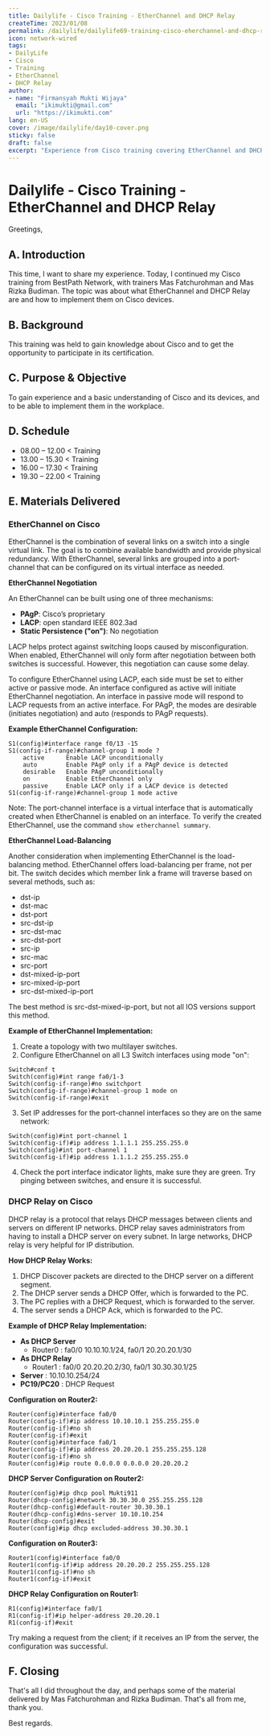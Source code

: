 ```yaml
---
title: Dailylife - Cisco Training - EtherChannel and DHCP Relay
createTime: 2023/01/08
permalink: /dailylife/dailylife69-training-cisco-eherchannel-and-dhcp-relay-day10/
icon: network-wired
tags:
- DailyLife
- Cisco
- Training
- EtherChannel
- DHCP Relay
author:
- name: "Firmansyah Mukti Wijaya"
  email: "ikimukti@gmail.com"
  url: "https://ikimukti.com"
lang: en-US
cover: /image/dailylife/day10-cover.png
sticky: false
draft: false
excerpt: "Experience from Cisco training covering EtherChannel and DHCP Relay with BestPath Network. Cisco training is essential for IT professionals."
---
```


# Dailylife - Cisco Training - EtherChannel and DHCP Relay

Greetings,

## A. Introduction

This time, I want to share my experience. Today, I continued my Cisco training from BestPath Network, with trainers Mas Fatchurohman and Mas Rizka Budiman. The topic was about what EtherChannel and DHCP Relay are and how to implement them on Cisco devices.

## B. Background

This training was held to gain knowledge about Cisco and to get the opportunity to participate in its certification.

## C. Purpose & Objective

To gain experience and a basic understanding of Cisco and its devices, and to be able to implement them in the workplace.

## D. Schedule

- 08.00 – 12.00 < Training
- 13.00 – 15.30 < Training
- 16.00 – 17.30 < Training
- 19.30 – 22.00 < Training

## E. Materials Delivered

### EtherChannel on Cisco

EtherChannel is the combination of several links on a switch into a single virtual link. The goal is to combine available bandwidth and provide physical redundancy. With EtherChannel, several links are grouped into a port-channel that can be configured on its virtual interface as needed.

**EtherChannel Negotiation**

An EtherChannel can be built using one of three mechanisms:

- **PAgP**: Cisco’s proprietary
- **LACP**: open standard IEEE 802.3ad
- **Static Persistence ("on")**: No negotiation

LACP helps protect against switching loops caused by misconfiguration. When enabled, EtherChannel will only form after negotiation between both switches is successful. However, this negotiation can cause some delay.

To configure EtherChannel using LACP, each side must be set to either active or passive mode. An interface configured as active will initiate EtherChannel negotiation. An interface in passive mode will respond to LACP requests from an active interface. For PAgP, the modes are desirable (initiates negotiation) and auto (responds to PAgP requests).

**Example EtherChannel Configuration:**

```shell
S1(config)#interface range f0/13 -15
S1(config-if-range)#channel-group 1 mode ?
	active      Enable LACP unconditionally
	auto        Enable PAgP only if a PAgP device is detected
	desirable   Enable PAgP unconditionally
	on          Enable EtherChannel only
	passive     Enable LACP only if a LACP device is detected
S1(config-if-range)#channel-group 1 mode active
```

Note: The port-channel interface is a virtual interface that is automatically created when EtherChannel is enabled on an interface. To verify the created EtherChannel, use the command `show etherchannel summary`.

**EtherChannel Load-Balancing**

Another consideration when implementing EtherChannel is the load-balancing method. EtherChannel offers load-balancing per frame, not per bit. The switch decides which member link a frame will traverse based on several methods, such as:


- dst-ip
- dst-mac
- dst-port
- src-dst-ip
- src-dst-mac
- src-dst-port
- src-ip
- src-mac
- src-port
- dst-mixed-ip-port
- src-mixed-ip-port
- src-dst-mixed-ip-port

The best method is src-dst-mixed-ip-port, but not all IOS versions support this method.

**Example of EtherChannel Implementation:**

1. Create a topology with two multilayer switches.
2. Configure EtherChannel on all L3 Switch interfaces using mode "on":

```shell
Switch#conf t
Switch(config)#int range fa0/1-3
Switch(config-if-range)#no switchport
Switch(config-if-range)#channel-group 1 mode on
Switch(config-if-range)#exit
```

3. Set IP addresses for the port-channel interfaces so they are on the same network:

```shell
Switch(config)#int port-channel 1
Switch(config-if)#ip address 1.1.1.1 255.255.255.0
Switch(config)#int port-channel 1
Switch(config-if)#ip address 1.1.1.2 255.255.255.0
```

4. Check the port interface indicator lights, make sure they are green. Try pinging between switches, and ensure it is successful.

### DHCP Relay on Cisco

DHCP relay is a protocol that relays DHCP messages between clients and servers on different IP networks. DHCP relay saves administrators from having to install a DHCP server on every subnet. In large networks, DHCP relay is very helpful for IP distribution.

**How DHCP Relay Works:**

1. DHCP Discover packets are directed to the DHCP server on a different segment.
2. The DHCP server sends a DHCP Offer, which is forwarded to the PC.
3. The PC replies with a DHCP Request, which is forwarded to the server.
4. The server sends a DHCP Ack, which is forwarded to the PC.

**Example of DHCP Relay Implementation:**

- **As DHCP Server**
	- Router0 : fa0/0 10.10.10.1/24, fa0/1 20.20.20.1/30
- **As DHCP Relay**
	- Router1 : fa0/0 20.20.20.2/30, fa0/1 30.30.30.1/25
- **Server** : 10.10.10.254/24
- **PC19/PC20** : DHCP Request

**Configuration on Router2:**

```shell
Router(config)#interface fa0/0
Router(config-if)#ip address 10.10.10.1 255.255.255.0
Router(config-if)#no sh
Router(config-if)#exit
Router(config)#interface fa0/1
Router(config-if)#ip address 20.20.20.1 255.255.255.128
Router(config-if)#no sh
Router(config)#ip route 0.0.0.0 0.0.0.0 20.20.20.2
```

**DHCP Server Configuration on Router2:**

```shell
Router(config)#ip dhcp pool Mukti911
Router(dhcp-config)#network 30.30.30.0 255.255.255.128
Router(dhcp-config)#default-router 30.30.30.1
Router(dhcp-config)#dns-server 10.10.10.254
Router(dhcp-config)#exit
Router(config)#ip dhcp excluded-address 30.30.30.1
```

**Configuration on Router3:**

```shell
Router1(config)#interface fa0/0
Router1(config-if)#ip address 20.20.20.2 255.255.255.128
Router1(config-if)#no sh
Router1(config-if)#exit
```

**DHCP Relay Configuration on Router1:**

```shell
R1(config)#interface fa0/1
R1(config-if)#ip helper-address 20.20.20.1
R1(config-if)#exit
```

Try making a request from the client; if it receives an IP from the server, the configuration was successful.

## F. Closing

That's all I did throughout the day, and perhaps some of the material delivered by Mas Fatchurohman and Rizka Budiman. That's all from me, thank you.

Best regards.
